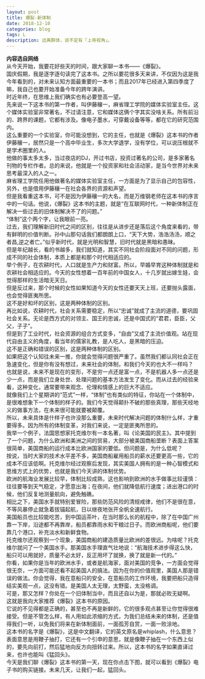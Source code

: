 ```yaml
---
layout: post
title: 爆裂-新体制
date: 2018-12-10
categories: blog
tags: L
description: 远离群体，说不定有「上帝视角」。
---
```

**内容选自网络**    
从今天开始，我要花好些天的时间，跟大家聊一本书——《爆裂》。  
国庆假期，我是逐字逐句读完了这本书。之所以要花很多天来讲，不仅因为这是我今年看到的，对未来认知方面最重要的一本书；而且2017年已经进入第四季度了嘛，我自己也要开始准备今年的跨年演讲。  
时近年终，在思维上我们确实也有必要登高一望。  
先来说一下这本书的第一作者，叫伊藤穰一，麻省理工学院的媒体实验室主任。这个媒体实验室非常著名，不过请注意，它和媒体这俩个字其实没啥关系。所有前沿的、跨界的课题，它都有涉及。像电子墨水，可穿戴设备等等，都在它的研究范围内。  
这么重要的一个实验室，你可能没想到，它的主任，也就是《爆裂》这本书的作者伊藤穰一，居然只是一个高中毕业生，多次大学退学，没有学位，可以说压根就不是学术圈里的人。  
他做的事太多太多，当过夜店的DJ，开过书店，投资过著名的公司，是多家著名刊物的专栏作者。总的来说，他就是一个投资家和社会活动家，是当今世界对未来思考最深入的人之一。  
麻省理工学院任用他做著名的媒体实验室主任，一方面是为了显示自己的包容性，另外，也是借用伊藤穰一在社会各界的资源和声望。  
但是我看重这本书，可不是因为伊藤穰一的大名，而是万维钢老师在这本书的序言中的一句话。他说，《爆裂》这本书的主题，就是“在互联网时代，一种新体制正在解决一些过去的旧体制解决不了的问题。”  
“体制”这个两个字，让我眼前一亮。  
过去，我们理解新旧时代之间的区别，往往是从进步还是落后这个角度来看的，带有鲜明的价值判断。孙中山那句话我们都朗朗上口，“天下大势，浩浩汤汤，顺之者昌,逆之者亡。”似乎新时代，就是光明和智慧，旧时代就是黑暗和愚昧。  
但是年纪越长，看的书越多，我们就知道，其实不同社会阶段面对不同的问题，形成不同的社会体制，本质上都是和那个时代相适应的。  
举个例子，在农耕时代，人口就是生产力和财富。所以，早婚早育这种体制就是和农耕社会相适应的。今天的女性想着一百年前的中国女人，十几岁就出嫁生娃，会觉得那样的生活暗无天日。  
但是反过来，那个时候的女性如果知道今天的女性还要天天上班，还要抛头露面，也会觉得匪夷所思。  
这不是好和坏的区别，这是两种体制的区别。   
再比如说，农耕时代，社会关系需要稳定，所以“忠诚”就成了主流的道德，要巩固社会关系。无论是西方式的对领主、国王的忠诚，还是中国式的“君君，臣臣，父父，子子”。  
但是到了工业时代，社会资源的组合方式变多，“自由”又成了主流价值观。站在现代自由主义的角度，看当年的儒家礼教，是人吃人，是黑暗的压迫。  
这不是正确和错误的区别，这是两种体制的区别。  
如果把这个认知往未来一推，你就会觉得问题很严重了。虽然我们都认同社会正在急速变化，但是你有没有想过，未来社会的体制，和我们今天的也大不一样吗？  
也就是说，未来不是现在的变形，不是穷一点还是富一点，不是机器人多一点还是少一点，而是我们立身处世、处理问题的基本方法发生了变化。而从过去的经验来看，这种变化，通常要带来观念、伦理和情感上的巨大不适应。  
就像我们上个星期讲的“范式”一样，“体制”也有类似的特征，你站在一个体制中，是很难想象下一个体制的样子的。我们今天觉得颠扑不破的那些真理，那些天经地义的做事方法，在未来很可能就要被颠覆。  
所以，未来具体是什样子也许没那么重要，未来时代解决问题的体制什么样，才重要得多。因为所有的体制变革，对我们来说，一定是匪夷所思的。  
我举一个例子，法国思想家托克维尔有一本名著，叫《论美国的民主》。其中提到了一个问题，为什么欧洲和美洲之间的贸易，大部分被美国商船垄断？表面上答案很简单，美国商船的运行成本比欧洲国家的要低。但问题是，为什么低呢？  
按说，当时大家的技术水平差不多，美国商船雇用船员的薪水还要更高一些，它的成本不应该低啊。托克维尔经过观察后发现，其实美国人拥有的是一种心智模式和思维方式上的优势，也就是我们今天讲的体制优势。  
欧洲的航海业发展比较早，体制比较成熟，这也影响到欧洲的水手做事比较谨慎：往往要等到天气稳定，才愿意出海；在夜间，他们就降低航行速度；进出港口的时候，他们反复地测量航向，避免触礁。  
相比之下，美国水手就特别爱冒险，那些防范风险的清规戒律，他们不是很在意，不等风暴停止就急着拔锚起航，日以继夜地张开全帆全速航行。  
美国船员也比较能吃苦，到中国运茶叶，在当时那么长的航程中，除了在中国广州靠一下岸，沿途都不再靠岸，船员都靠雨水和干粮过日子。而欧洲商船呢，他们要靠几个港口，补充淡水和新鲜食物。  
托克维尔还观察到一个现象，美国商船的建造质量比欧洲的差很远。为啥呢？托克维尔就问了一个美国水手。那美国水手理直气壮地说：“航海技术进步得这么快，船只可以用就好，质量不必太好，反正用坏了就换，换了就是新一代的。”  
你看，如果你是当年的欧洲水手，或者是航海家，面对美国的竞争，一方面会觉得很无奈，一方面可能还看不起美国人的搞法。因为在你的价值观里，美国人那是错误的做法。你会觉得，我在意船只的安全，在意船员的工作环境，我要把船只造得结实美观一点，这没有错。是美国人太无理，太野蛮，太没格调。  
可是，那又怎样？你处在一个旧体制当中，而且还自以为是，那就必败无疑啊。  
这就是我向大家推荐《爆裂》这本书的原因。  
它说的不见得都是正确的，甚至也不再是新鲜的，它的很多观点甚至让你觉得很难接受。但是不管怎么样，有人用如此浓缩的方式，为我们总结未来的体制，还是值得我们一听，以免我们将来在新体制面前，一面孤芳自赏，一面一败涂地。  
这本书的名字是《爆裂》，这是中文翻译，它的英文原名是whiplash，什么意思？  
表面意思是用鞭子抽打，它还有一个引申的意思，就是像鞭子抽在一个东西上似的，要先向前打，然后猛地向反方向扭转过来。所以，这本书的名字如果直译过来，也许也能叫《猛回头》。  
今天是我们聊《爆裂》这本书的第一天，现在你点击下图，就可以看到《爆裂》电子书的购买链接。未来几天，让我们一起，猛回头。  
